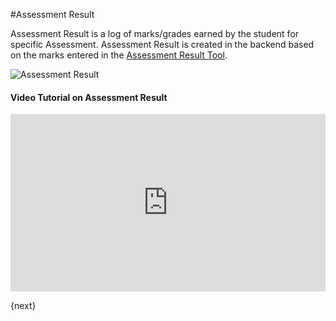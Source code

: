 #Assessment Result

Assessment Result is a log of marks/grades earned by the student for specific Assessment. Assessment Result is created in the backend based on the marks entered in the [Assessment Result Tool](/docs/user/manual/en/education/assessment/assessment_result_tool.html).

<img class="screenshot" alt="Assessment Result" src="{{docs_base_url}}/assets/img/education/assessment/assessment-result.png">

#### Video Tutorial on Assessment Result 


<div>
    <style>.embed-container { position: relative; padding-bottom: 56.25%; height: 0; overflow: hidden; max-width: 100%; } .embed-container iframe, .embed-container object, .embed-container embed { position: absolute; top: 0; left: 0; width: 100%; height: 100%; }
    </style>
    <div class='embed-container'>
        <iframe src='https://www.youtube.com/embed/U8ZRB8CM-UM?end=89' frameborder='0' allowfullscreen>
        </iframe>
    </div>
</div>

{next}